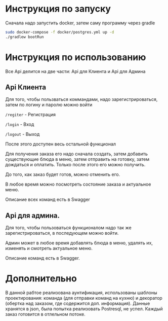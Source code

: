 # Инструкция по запуску
Сначала надо запустить docker, затем саму программу через gradle
```bash
sudo docker-compose -f docker/postgres.yml up -d
./gradlew bootRun
```

# Инструкция по использованию
Все Api делится на две части: Api для Клиента и Api для Админа

## Api Клиента
Для того, чтобы пользваться коммандами, надо зарегистрироваться, затем по логину и паролю можно войти

`/regiter` - Регистрация

`/login` - Вход

`/logout` - Выход


После этого доступен весь остальной функционал

Для получения заказа его надо сначала создать, затем добавить существующие блюда в меню, затем отправить на готовку, затем дождаться и оплатить. Только после этого его можно получить.

До того, как заказ будет готов, можно отменить его.

В любое время можно посмотреть состояние заказа и актуальное меню.

Описание всех команд есть в Swagger

## Api для админа.
Для того, чтобы пользоваться функционалом надо так же зарегистрироваться, в последующем можно войти.

Админ может в любое время добавлять блюда в меню, удалять их, изменять и смотреть актуальное меню.

Описание команд есть в Swagger.

# Дополнительно
В данной рабтое реализована аунтификация, использованы шаблоны проектирования: команда (для отправки команд на кухню) и декоратор (обертка над заказом, где содержится доп. информация). Данные хранятся в json, была попытка реализовать Postresql, не успел. Каждый заказ готовится в отлельном потоке.
